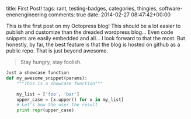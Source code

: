 title: First Post!
tags: rant, testing-badges, categories, thingies, software-enenengineering
comments: true
date: 2014-02-27 08:47:42+00:00

This is the first post on my Octopress blog! This should be a lot easier to publish and customize than the dreaded wordpress blog... Even code snippets are easily embedded and all... I look forward to that the most. But honestly, by far, the best feature is that the blog is hosted on github as a public repo. That is just beyond awesome.


> Stay hungry, stay foolish.

```python
Just a showcase function
def my_awesome_snippet(params):
    """This is a showcase function"""

    my_list = ['foo', 'bar']
    upper_case = [x.upper() for x in my_list]
    # Let's how the user the result
    print repr(upper_case)

```
